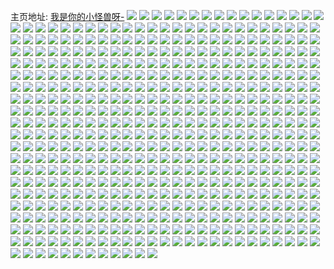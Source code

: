 主页地址: [我是你的小怪兽呀-](https://weibo.com/u/6069135093) 
![](https://wx4.sinaimg.cn/mw2000/006CJthHly1h9qmtfg5l2j30fa0lsq4i.jpg) 
![](https://wx4.sinaimg.cn/mw2000/006CJthHly1h9qil6z32kj33402c0kjm.jpg) 
![](https://wx4.sinaimg.cn/mw2000/006CJthHly1h9q4kzi9d8j32c0340e83.jpg) 
![](https://wx4.sinaimg.cn/mw2000/006CJthHly1h9ppsfcq4gj31c82dsb29.jpg) 
![](https://wx4.sinaimg.cn/mw2000/006CJthHly1h9ppsgbyx8j31c82ds4qp.jpg) 
![](https://wx4.sinaimg.cn/mw2000/006CJthHly1h9ppsdygvmj31c82dsnpd.jpg) 
![](https://wx4.sinaimg.cn/mw2000/006CJthHly1h9pnmg69bsj33402c0npf.jpg) 
![](https://wx4.sinaimg.cn/mw2000/006CJthHly1h9nybpljndj32c0340npe.jpg) 
![](https://wx4.sinaimg.cn/mw2000/006CJthHgy1h9nkheui96j30jx0fjgrh.jpg) 
![](https://wx4.sinaimg.cn/mw2000/006CJthHly1h9mnvz9uirj31400u0tmh.jpg) 
![](https://wx4.sinaimg.cn/mw2000/006CJthHly1h9lk334zwpj32c03404qq.jpg) 
![](https://wx4.sinaimg.cn/mw2000/006CJthHly1h9kezd0i06j31c82dshdt.jpg) 
![](https://wx4.sinaimg.cn/mw2000/006CJthHly1h9bwr1skrrj32c0340hdt.jpg) 
![](https://wx4.sinaimg.cn/mw2000/006CJthHly1h9a19cym7yj31c82dsu0x.jpg) 
![](https://wx4.sinaimg.cn/mw2000/006CJthHly1h97ykrzxvrj32c03401ky.jpg) 
![](https://wx4.sinaimg.cn/mw2000/006CJthHly1h969farh45j32c0340u0y.jpg) 
![](https://wx4.sinaimg.cn/mw2000/006CJthHly1h93mpeibmaj30k00yr490.jpg) 
![](https://wx4.sinaimg.cn/mw2000/006CJthHly1h93mpev00uj30mw13qtkm.jpg) 
![](https://wx4.sinaimg.cn/mw2000/006CJthHly1h91u2r6a2xj33402c0hdu.jpg) 
![](https://wx4.sinaimg.cn/mw2000/006CJthHly1h902tzwusuj32c0340hdu.jpg) 
![](https://wx4.sinaimg.cn/mw2000/006CJthHly1h902u1ztgoj32c0340npe.jpg) 
![](https://wx4.sinaimg.cn/mw2000/006CJthHly1h8z2o0mrbvj322o340qv6.jpg) 
![](https://wx4.sinaimg.cn/mw2000/006CJthHly1h8xzub0sgjj31721kvh9w.jpg) 
![](https://wx4.sinaimg.cn/mw2000/006CJthHly1h8xp9dhpumj31o02yo1ky.jpg) 
![](https://wx4.sinaimg.cn/mw2000/006CJthHly1h8xkybd2hij31o02yonpe.jpg) 
![](https://wx4.sinaimg.cn/mw2000/006CJthHly1h8xkycmwrbj31o02yo4qq.jpg) 
![](https://wx4.sinaimg.cn/mw2000/006CJthHly1h8xky9rxh8j31o02yob2a.jpg) 
![](https://wx4.sinaimg.cn/mw2000/006CJthHly1h8v2c4rpxuj33402c0hdt.jpg) 
![](https://wx4.sinaimg.cn/mw2000/006CJthHly1h8v2ccpexgj333z2c0hdt.jpg) 
![](https://wx4.sinaimg.cn/mw2000/006CJthHly1h8ud6es26sj30n00se7i8.jpg) 
![](https://wx4.sinaimg.cn/mw2000/006CJthHly1h8tuayqm65j31kw16dkbj.jpg) 
![](https://wx4.sinaimg.cn/mw2000/006CJthHly1h8tuazo5y9j31fp19t1kx.jpg) 
![](https://wx4.sinaimg.cn/mw2000/006CJthHly1h8taz83dvgj31nz2i6u0x.jpg) 
![](https://wx4.sinaimg.cn/mw2000/006CJthHly1h8s4wejz4oj30u0140jy3.jpg) 
![](https://wx4.sinaimg.cn/mw2000/006CJthHly1h8s4weqwh7j30u0140tcu.jpg) 
![](https://wx4.sinaimg.cn/mw2000/006CJthHly1h8s4we9cz8j30u01407aj.jpg) 
![](https://wx4.sinaimg.cn/mw2000/006CJthHly1h8s512hzkxj30n01ds19e.jpg) 
![](https://wx4.sinaimg.cn/mw2000/006CJthHly1h8s5110lk3j30n01dsdum.jpg) 
![](https://wx4.sinaimg.cn/mw2000/006CJthHly1h8s5104qqxj30n01dsk71.jpg) 
![](https://wx4.sinaimg.cn/mw2000/006CJthHly1h8s4q0wl8hj32c03407wi.jpg) 
![](https://wx4.sinaimg.cn/mw2000/006CJthHly1h8rtjm2pdkj33402c0kjm.jpg) 
![](https://wx4.sinaimg.cn/mw2000/006CJthHly1h8rtjn32rkj33402c0qv6.jpg) 
![](https://wx4.sinaimg.cn/mw2000/006CJthHly1h8rmxt846kj31o02yokjm.jpg) 
![](https://wx4.sinaimg.cn/mw2000/006CJthHly1h8rmxrjjgej31o02yonpe.jpg) 
![](https://wx4.sinaimg.cn/mw2000/006CJthHly1h8qp1z0tlsj3340340qv6.jpg) 
![](https://wx4.sinaimg.cn/mw2000/006CJthHly1h8qp1y3iprj33403401kz.jpg) 
![](https://wx4.sinaimg.cn/mw2000/006CJthHly1h8qch5g3jvj32yo280b2b.jpg) 
![](https://wx4.sinaimg.cn/mw2000/006CJthHly1h8p72v0bbrj32c03407wi.jpg) 
![](https://wx4.sinaimg.cn/mw2000/006CJthHly1h8owa6j8jij33402c04o7.jpg) 
![](https://wx4.sinaimg.cn/mw2000/006CJthHly1h8n6cilflmj32c0340npe.jpg) 
![](https://wx4.sinaimg.cn/mw2000/006CJthHly1h8n6ck0v9fj32c0340e82.jpg) 
![](https://wx4.sinaimg.cn/mw2000/006CJthHly1h8n6cgm2dfj32c03401kz.jpg) 
![](https://wx4.sinaimg.cn/mw2000/006CJthHly1h8maot2p7xj32yo280npe.jpg) 
![](https://wx4.sinaimg.cn/mw2000/006CJthHly1h8maorx1i7j33402c0b2c.jpg) 
![](https://wx4.sinaimg.cn/mw2000/006CJthHly1h8maotefxcj31d60ro4c6.jpg) 
![](https://wx4.sinaimg.cn/mw2000/006CJthHly1h8l8nnhvocj31dn28ve81.jpg) 
![](https://wx4.sinaimg.cn/mw2000/006CJthHly1h8k8oenzioj33402c0e81.jpg) 
![](https://wx4.sinaimg.cn/mw2000/006CJthHly1h8jdp9ays8j33402c0x6q.jpg) 
![](https://wx4.sinaimg.cn/mw2000/006CJthHly1h8gz4lpoxdj30n01dsgsv.jpg) 
![](https://wx4.sinaimg.cn/mw2000/006CJthHly1h8g96nmx6mj32c03407wj.jpg) 
![](https://wx4.sinaimg.cn/mw2000/006CJthHly1h8fuj9iwzrj33402c0kjm.jpg) 
![](https://wx4.sinaimg.cn/mw2000/006CJthHly1h8f7d993kfj32c0340qv7.jpg) 
![](https://wx4.sinaimg.cn/mw2000/006CJthHly1h8d4jrg579j30w00motf7.jpg) 
![](https://wx4.sinaimg.cn/mw2000/006CJthHly1h8bsbj61v8j30yi0nqq80.jpg) 
![](https://wx4.sinaimg.cn/mw2000/006CJthHly1h8bqgal9coj31qk2be1ky.jpg) 
![](https://wx4.sinaimg.cn/mw2000/006CJthHly1h8bqg9r3iyj31qk2be4qq.jpg) 
![](https://wx4.sinaimg.cn/mw2000/006CJthHly1h8bqgb76s4j31qk2benpd.jpg) 
![](https://wx4.sinaimg.cn/mw2000/006CJthHly1h8bqgc3bg1j31qk2bekjl.jpg) 
![](https://wx4.sinaimg.cn/mw2000/006CJthHly1h8bh29tlcsj31ie1kbgzw.jpg) 
![](https://wx4.sinaimg.cn/mw2000/006CJthHly1h8ayoiqkxyj32c0340npe.jpg) 
![](https://wx4.sinaimg.cn/mw2000/006CJthHly1h8avz7ad2sj30v91vo1kx.jpg) 
![](https://wx4.sinaimg.cn/mw2000/006CJthHly1h8arp4b4jdj33402c0e82.jpg) 
![](https://wx4.sinaimg.cn/mw2000/006CJthHly1h8ao262k3vj32yo280e83.jpg) 
![](https://wx4.sinaimg.cn/mw2000/006CJthHly1h8ao28r9aej32yo280kjn.jpg) 
![](https://wx4.sinaimg.cn/mw2000/006CJthHly1h8ao2ddqoaj32yo2804qr.jpg) 
![](https://wx4.sinaimg.cn/mw2000/006CJthHly1h8ao230gisj32yo280kjn.jpg) 
![](https://wx4.sinaimg.cn/mw2000/006CJthHly1h8ao20gbtmj32yo2801kz.jpg) 
![](https://wx4.sinaimg.cn/mw2000/006CJthHly1h8ao2b6pxbj32yo280x6q.jpg) 
![](https://wx4.sinaimg.cn/mw2000/006CJthHly1h89ns27o39j32402tc4qp.jpg) 
![](https://wx4.sinaimg.cn/mw2000/006CJthHly1h89ns1k9wxj32402tc4qq.jpg) 
![](https://wx4.sinaimg.cn/mw2000/006CJthHly1h883szbbauj33402c0qv6.jpg) 
![](https://wx4.sinaimg.cn/mw2000/006CJthHly1h883swxllfj32c0340b2c.jpg) 
![](https://wx4.sinaimg.cn/mw2000/006CJthHly1h86xqrvomtj32c03401ky.jpg) 
![](https://wx4.sinaimg.cn/mw2000/006CJthHly1h86p7e2pgcj32yo4g0x6t.jpg) 
![](https://wx4.sinaimg.cn/mw2000/006CJthHly1h862920n8uj32yo4g0hdy.jpg) 
![](https://wx4.sinaimg.cn/mw2000/006CJthHly1h84x1epm9zj31o02yokjm.jpg) 
![](https://wx4.sinaimg.cn/mw2000/006CJthHly1h84qhucqtbj33402c04qq.jpg) 
![](https://wx4.sinaimg.cn/mw2000/006CJthHly1h83hrio4gxj32802yoe82.jpg) 
![](https://wx4.sinaimg.cn/mw2000/006CJthHly1h83hrhcjosj32802yonpe.jpg) 
![](https://wx4.sinaimg.cn/mw2000/006CJthHly1h83hrou4htj32802yohdu.jpg) 
![](https://wx4.sinaimg.cn/mw2000/006CJthHly1h83hrycogxj32802yob2a.jpg) 
![](https://wx4.sinaimg.cn/mw2000/006CJthHly1h83hrwylb3j32802yokjl.jpg) 
![](https://wx4.sinaimg.cn/mw2000/006CJthHly1h83hs2m39cj32802yohdu.jpg) 
![](https://wx4.sinaimg.cn/mw2000/006CJthHly1h82jz9lqdgj32c0340kjm.jpg) 
![](https://wx4.sinaimg.cn/mw2000/006CJthHly1h82jze9k80j32c03404qr.jpg) 
![](https://wx4.sinaimg.cn/mw2000/006CJthHly1h82jzbkcuej31o02opnpd.jpg) 
![](https://wx4.sinaimg.cn/mw2000/006CJthHly1h82jzckpl6j30w018ttqj.jpg) 
![](https://wx4.sinaimg.cn/mw2000/006CJthHly1h82cswnotuj32c0340npe.jpg) 
![](https://wx4.sinaimg.cn/mw2000/006CJthHly1h82cstb3xdj32c0340qv7.jpg) 
![](https://wx4.sinaimg.cn/mw2000/006CJthHly1h82d7ckkltj32c0340u0y.jpg) 
![](https://wx4.sinaimg.cn/mw2000/006CJthHly1h8252vr12kj32c0340npf.jpg) 
![](https://wx4.sinaimg.cn/mw2000/006CJthHly1h8252za281j32c0340u0z.jpg) 
![](https://wx4.sinaimg.cn/mw2000/006CJthHly1h81oxzlmwej32c03407wj.jpg) 
![](https://wx4.sinaimg.cn/mw2000/006CJthHly1h81oy15pntj31o02yohdu.jpg) 
![](https://wx4.sinaimg.cn/mw2000/006CJthHly1h81oy2pr1aj31o02yokjm.jpg) 
![](https://wx4.sinaimg.cn/mw2000/006CJthHly1h81oy4ed75j31o02you0y.jpg) 
![](https://wx4.sinaimg.cn/mw2000/006CJthHly1h7z8yawg58j30n00bpt9z.jpg) 
![](https://wx4.sinaimg.cn/mw2000/006CJthHly1h7y2z78l1lj30k00zk77s.jpg) 
![](https://wx4.sinaimg.cn/mw2000/006CJthHly1h7y0ddntvpj30op0o27ao.jpg) 
![](https://wx4.sinaimg.cn/mw2000/006CJthHly1h7xvaruz5qj32c03401kz.jpg) 
![](https://wx4.sinaimg.cn/mw2000/006CJthHly1h7xvatrwi0j32c03404qr.jpg) 
![](https://wx4.sinaimg.cn/mw2000/006CJthHly1h7xvapp6rxj32c03404qr.jpg) 
![](https://wx4.sinaimg.cn/mw2000/006CJthHly1h7xu79ockvj323u35s4qq.jpg) 
![](https://wx4.sinaimg.cn/mw2000/006CJthHly1h7xacrkg4hj33402c0u0x.jpg) 
![](https://wx4.sinaimg.cn/mw2000/006CJthHly1h7wsjiz5b7j30n01ds44m.jpg) 
![](https://wx4.sinaimg.cn/mw2000/006CJthHly1h7wjmtogquj30ty0u0gql.jpg) 
![](https://wx4.sinaimg.cn/mw2000/006CJthHly1h7w0f4s2vtj33402c0b2a.jpg) 
![](https://wx4.sinaimg.cn/mw2000/006CJthHly1h7viqaekp1j32802yo7wi.jpg) 
![](https://wx4.sinaimg.cn/mw2000/006CJthHly1h7v0pbthnzj32ds1scb29.jpg) 
![](https://wx4.sinaimg.cn/mw2000/006CJthHly1h7um5kmrgtj31o02yob2b.jpg) 
![](https://wx4.sinaimg.cn/mw2000/006CJthHly1h7tzeugi59j33402c0b2a.jpg) 
![](https://wx4.sinaimg.cn/mw2000/006CJthHly1h7tzet77oij33402c0qv6.jpg) 
![](https://wx4.sinaimg.cn/mw2000/006CJthHly1h7stj8oetxj31o02yoqv6.jpg) 
![](https://wx4.sinaimg.cn/mw2000/006CJthHly1h7stjsa69fj32bz3407wi.jpg) 
![](https://wx4.sinaimg.cn/mw2000/006CJthHly1h7rnj4pwumj31np27m7wi.jpg) 
![](https://wx4.sinaimg.cn/mw2000/006CJthHly1h7rnj7ko4rj31np27m7wi.jpg) 
![](https://wx4.sinaimg.cn/mw2000/006CJthHly1h7rnja45bdj31np27m4qq.jpg) 
![](https://wx4.sinaimg.cn/mw2000/006CJthHly1h7rnjct6i3j31np27m7wi.jpg) 
![](https://wx4.sinaimg.cn/mw2000/006CJthHly1h7rnjh832xj31721lf7wh.jpg) 
![](https://wx4.sinaimg.cn/mw2000/006CJthHly1h7rnjfqdshj31np27m7wi.jpg) 
![](https://wx4.sinaimg.cn/mw2000/006CJthHly1h7pza1poycj31o02yo7wi.jpg) 
![](https://wx4.sinaimg.cn/mw2000/006CJthHly1h7pza0aganj31o02yoe82.jpg) 
![](https://wx4.sinaimg.cn/mw2000/006CJthHly1h7paut2lwsj30n01dsn45.jpg) 
![](https://wx4.sinaimg.cn/mw2000/006CJthHly1h7mev978plj31sc2dse81.jpg) 
![](https://wx4.sinaimg.cn/mw2000/006CJthHly1h7mev70k7mj33402c0e82.jpg) 
![](https://wx4.sinaimg.cn/mw2000/006CJthHly1h7mevcab0gj33402c0e82.jpg) 
![](https://wx4.sinaimg.cn/mw2000/006CJthHly1h7mevdouvcj33402c0kjm.jpg) 
![](https://wx4.sinaimg.cn/mw2000/006CJthHly1h7kq9m91hsj33402c0hdu.jpg) 
![](https://wx4.sinaimg.cn/mw2000/006CJthHly1h7kq9skqe5j33402c0hdv.jpg) 
![](https://wx4.sinaimg.cn/mw2000/006CJthHly1h7kqa1jdx3j33402c04qr.jpg) 
![](https://wx4.sinaimg.cn/mw2000/006CJthHly1h7km3epxpvj33402c0e82.jpg) 
![](https://wx4.sinaimg.cn/mw2000/006CJthHly1h7jkpzt3u5j32c0340hdv.jpg) 
![](https://wx4.sinaimg.cn/mw2000/006CJthHly1h7jkq2erw5j32c03401ky.jpg) 
![](https://wx4.sinaimg.cn/mw2000/006CJthHly1h7jkq5zybzj32c0340x6q.jpg) 
![](https://wx4.sinaimg.cn/mw2000/006CJthHly1h7jkqdmtquj32c03401kz.jpg) 
![](https://wx4.sinaimg.cn/mw2000/006CJthHly1h7hbeuqql0j32c03407o6.jpg) 
![](https://wx4.sinaimg.cn/mw2000/006CJthHly1h7hbeyyi9wj31o02yo4qq.jpg) 
![](https://wx4.sinaimg.cn/mw2000/006CJthHly1h7hbf3hnbrj31o02yoe84.jpg) 
![](https://wx4.sinaimg.cn/mw2000/006CJthHly1h7fhjwuqtbj32c0340hdv.jpg) 
![](https://wx4.sinaimg.cn/mw2000/006CJthHly1h7ag1wgqyuj30u014049a.jpg) 
![](https://wx4.sinaimg.cn/mw2000/006CJthHly1h79r0ts6ogj32yo4g0x6t.jpg) 
![](https://wx4.sinaimg.cn/mw2000/006CJthHly1h79r0rlwfjj32yo4g0npg.jpg) 
![](https://wx4.sinaimg.cn/mw2000/006CJthHly1h76sgvzbf4j32yo4g0kjq.jpg) 
![](https://wx4.sinaimg.cn/mw2000/006CJthHly1h76adck02zj32yo280apy.jpg) 
![](https://wx4.sinaimg.cn/mw2000/006CJthHly1h76addcylkj32yo280k7d.jpg) 
![](https://wx4.sinaimg.cn/mw2000/006CJthHly1h76ade7sz8j33402c0hdu.jpg) 
![](https://wx4.sinaimg.cn/mw2000/006CJthHly1h76adb6wxaj33402c0x6q.jpg) 
![](https://wx4.sinaimg.cn/mw2000/006CJthHly1h745l3jpdjj30k00k0wgy.jpg) 
![](https://wx4.sinaimg.cn/mw2000/006CJthHly1h73bf7ti1sj30uc0pl41u.jpg) 
![](https://wx4.sinaimg.cn/mw2000/006CJthHly1h73bf86t06j30u40hywgt.jpg) 
![](https://wx4.sinaimg.cn/mw2000/006CJthHly1h73bf7dn5tj30uc0nvact.jpg) 
![](https://wx4.sinaimg.cn/mw2000/006CJthHly1h73bf8kabmj30uc0nk0uw.jpg) 
![](https://wx4.sinaimg.cn/mw2000/006CJthHly1h73bf8v2h0j30uc0p9go4.jpg) 
![](https://wx4.sinaimg.cn/mw2000/006CJthHly1h72xl2l5myj33402c0npe.jpg) 
![](https://wx4.sinaimg.cn/mw2000/006CJthHly1h72u5rwgtmj32202qo1kz.jpg) 
![](https://wx4.sinaimg.cn/mw2000/006CJthHly1h7189so3krj33402c0qv6.jpg) 
![](https://wx4.sinaimg.cn/mw2000/006CJthHly1h706x5hnatj32402tcdzh.jpg) 
![](https://wx4.sinaimg.cn/mw2000/006CJthHly1h6z8d8ig92j32802yoqkz.jpg) 
![](https://wx4.sinaimg.cn/mw2000/006CJthHly1h6yx9m2dmoj32yo2804iv.jpg) 
![](https://wx4.sinaimg.cn/mw2000/006CJthHly1h6yx9q70smj32yo280auc.jpg) 
![](https://wx4.sinaimg.cn/mw2000/006CJthHly1h6ywypw7l1j32yo2807wj.jpg) 
![](https://wx4.sinaimg.cn/mw2000/006CJthHly1h6ywzbovzvj32yo280b2b.jpg) 
![](https://wx4.sinaimg.cn/mw2000/006CJthHly1h6ywz4qwfdj32yo280b2b.jpg) 
![](https://wx4.sinaimg.cn/mw2000/006CJthHly1h6ywz1mr36j32yo2801gx.jpg) 
![](https://wx4.sinaimg.cn/mw2000/006CJthHly1h6ywyx8i4mj32yo280b2b.jpg) 
![](https://wx4.sinaimg.cn/mw2000/006CJthHly1h6ywz84t7uj32yo280b2b.jpg) 
![](https://wx4.sinaimg.cn/mw2000/006CJthHly1h6ywlgirt4j30u01hc45t.jpg) 
![](https://wx4.sinaimg.cn/mw2000/006CJthHly1h6ywh8dwokj32yo280e3i.jpg) 
![](https://wx4.sinaimg.cn/mw2000/006CJthHly1h6ywih4yrtj32yo280qmn.jpg) 
![](https://wx4.sinaimg.cn/mw2000/006CJthHly1h6ywjdkagwj32yo280qv6.jpg) 
![](https://wx4.sinaimg.cn/mw2000/006CJthHly1h6ywkyg77qj32yo2801ky.jpg) 
![](https://wx4.sinaimg.cn/mw2000/006CJthHly1h6ywm45ujnj32yo280au6.jpg) 
![](https://wx4.sinaimg.cn/mw2000/006CJthHly1h6y7uv9lutj31o02yo4qq.jpg) 
![](https://wx4.sinaimg.cn/mw2000/006CJthHly1h6y7uwky1kj31o02yoe82.jpg) 
![](https://wx4.sinaimg.cn/mw2000/006CJthHly1h6y7uy7oy4j31o02yohdu.jpg) 
![](https://wx4.sinaimg.cn/mw2000/006CJthHly1h6y7uttl6zj31o02yob2a.jpg) 
![](https://wx4.sinaimg.cn/mw2000/006CJthHly1h6x3vjumjnj31o02807wh.jpg) 
![](https://wx4.sinaimg.cn/mw2000/006CJthHly1h6x3vip7haj31o02i044k.jpg) 
![](https://wx4.sinaimg.cn/mw2000/006CJthHly1h6x3vkq6twj32802yo4ao.jpg) 
![](https://wx4.sinaimg.cn/mw2000/006CJthHly1h6x3vnxoylj32802yonpe.jpg) 
![](https://wx4.sinaimg.cn/mw2000/006CJthHly1h6wzj4p0u6j31o02yo443.jpg) 
![](https://wx4.sinaimg.cn/mw2000/006CJthHly1h6wzj39oeoj32yo1o0wu4.jpg) 
![](https://wx4.sinaimg.cn/mw2000/006CJthHly1h6w06uiywtj313u0tuq4z.jpg) 
![](https://wx4.sinaimg.cn/mw2000/006CJthHly1h6vz2ygri1j32c03407wi.jpg) 
![](https://wx4.sinaimg.cn/mw2000/006CJthHly1h6vz2zoi57j32c03404qq.jpg) 
![](https://wx4.sinaimg.cn/mw2000/006CJthHly1h6vifood5ij32701za0y6.jpg) 
![](https://wx4.sinaimg.cn/mw2000/006CJthHly1h6uqty7hl3j32yo280hdw.jpg) 
![](https://wx4.sinaimg.cn/mw2000/006CJthHly1h6uqu2fnuzj32yo280b2d.jpg) 
![](https://wx4.sinaimg.cn/mw2000/006CJthHly1h6uqu6ckjfj32yo280u0x.jpg) 
![](https://wx4.sinaimg.cn/mw2000/006CJthHly1h6uqu82lkgj32yo280kjm.jpg) 
![](https://wx4.sinaimg.cn/mw2000/006CJthHly1h6uqu954rzj33402c07wi.jpg) 
![](https://wx4.sinaimg.cn/mw2000/006CJthHly1h6uqub4ylbj32yo280b1b.jpg) 
![](https://wx4.sinaimg.cn/mw2000/006CJthHly1h6r115vl0vj31o02yoawo.jpg) 
![](https://wx4.sinaimg.cn/mw2000/006CJthHly1h6r11b2qx1j31o02yoamq.jpg) 
![](https://wx4.sinaimg.cn/mw2000/006CJthHly1h6r11mye5pj31o02yo192.jpg) 
![](https://wx4.sinaimg.cn/mw2000/006CJthHly1h6r11da4jij32c0340x6q.jpg) 
![](https://wx4.sinaimg.cn/mw2000/006CJthHly1h6r11fxs0ej32802you0y.jpg) 
![](https://wx4.sinaimg.cn/mw2000/006CJthHly1h6r11i3droj33402c0u0y.jpg) 
![](https://wx4.sinaimg.cn/mw2000/006CJthHly1h6qxmi6lx0j33402c0u0y.jpg) 
![](https://wx4.sinaimg.cn/mw2000/006CJthHly1h6qxmgcwt5j32c0340hdu.jpg) 
![](https://wx4.sinaimg.cn/mw2000/006CJthHly1h6qxmk6dqjj33402c0qv6.jpg) 
![](https://wx4.sinaimg.cn/mw2000/006CJthHly1h6qxmkt65ej30tu13u46g.jpg) 
![](https://wx4.sinaimg.cn/mw2000/006CJthHly1h6n5omrv7sj32402tc4qq.jpg) 
![](https://wx4.sinaimg.cn/mw2000/006CJthHly1h6lkomn6iuj33402c0hdu.jpg) 
![](https://wx4.sinaimg.cn/mw2000/006CJthHly1h6lkonivc4j32qc17a4qp.jpg) 
![](https://wx4.sinaimg.cn/mw2000/006CJthHly1h6lkooj8afj33402c07wj.jpg) 
![](https://wx4.sinaimg.cn/mw2000/006CJthHly1h6lkop50nij33401pae81.jpg) 
![](https://wx4.sinaimg.cn/mw2000/006CJthHly1h6lkoq21xkj33402c0u0x.jpg) 
![](https://wx4.sinaimg.cn/mw2000/006CJthHly1h6lkorrrowj33402c04qr.jpg) 
![](https://wx4.sinaimg.cn/mw2000/006CJthHly1h6iui4m34pj31o02yo1ky.jpg) 
![](https://wx4.sinaimg.cn/mw2000/006CJthHly1h6hikc8wtfj3340340b2b.jpg) 
![](https://wx4.sinaimg.cn/mw2000/006CJthHly1h6bu5lrplxj33402c04ju.jpg) 
![](https://wx4.sinaimg.cn/mw2000/006CJthHly1h6bu52spzrj33402c0npg.jpg) 
![](https://wx4.sinaimg.cn/mw2000/006CJthHly1h6bu5s0j6xj32c0340b2a.jpg) 
![](https://wx4.sinaimg.cn/mw2000/006CJthHly1h6bu62gupjj32c03404qq.jpg) 
![](https://wx4.sinaimg.cn/mw2000/006CJthHly1h6akhpercbj30b40k1783.jpg) 
![](https://wx4.sinaimg.cn/mw2000/006CJthHly1h69nuvh29ij32c0340qv6.jpg) 
![](https://wx4.sinaimg.cn/mw2000/006CJthHly1h69nuujq4sj31r02c0npd.jpg) 
![](https://wx4.sinaimg.cn/mw2000/006CJthHly1h69nuwnpwej32c0340b2b.jpg) 
![](https://wx4.sinaimg.cn/mw2000/006CJthHly1h69nuxkim9j32c0340u0y.jpg) 
![](https://wx4.sinaimg.cn/mw2000/006CJthHly1h68styixt0j32c03407wi.jpg) 
![](https://wx4.sinaimg.cn/mw2000/006CJthHly1h68stzq6mbj32c03407wi.jpg) 
![](https://wx4.sinaimg.cn/mw2000/006CJthHly1h67n0cj80nj31o01yv4qp.jpg) 
![](https://wx4.sinaimg.cn/mw2000/006CJthHly1h67n0k1i4nj31o022b4qp.jpg) 
![](https://wx4.sinaimg.cn/mw2000/006CJthHly1h67n0ajqvmj32c0340u0x.jpg) 
![](https://wx4.sinaimg.cn/mw2000/006CJthHly1h67k0aavi9j33402c0u0y.jpg) 
![](https://wx4.sinaimg.cn/mw2000/006CJthHly1h65taqmvawj31o02yo7wj.jpg) 
![](https://wx4.sinaimg.cn/mw2000/006CJthHly1h65tak6f66j32yo1o0dl9.jpg) 
![](https://wx4.sinaimg.cn/mw2000/006CJthHly1h65tawpee6j31o02yox6q.jpg) 
![](https://wx4.sinaimg.cn/mw2000/006CJthHly1h641lkgjfkj33k02o0e82.jpg) 
![](https://wx4.sinaimg.cn/mw2000/006CJthHly1h61gzwl3qfj32c03404qs.jpg) 
![](https://wx4.sinaimg.cn/mw2000/006CJthHly1h61gzyboryj33402c0qv7.jpg) 
![](https://wx4.sinaimg.cn/mw2000/006CJthHly1h61gzzv0w2j32yo2804no.jpg) 
![](https://wx4.sinaimg.cn/mw2000/006CJthHly1h61gzv8whlj31o02yox2r.jpg) 
![](https://wx4.sinaimg.cn/mw2000/006CJthHly1h61h00q5mdj31o02yohdt.jpg) 
![](https://wx4.sinaimg.cn/mw2000/006CJthHly1h61h01m9hbj32c0340npd.jpg) 
![](https://wx4.sinaimg.cn/mw2000/006CJthHly1h603r00hfjj31o02yo46w.jpg) 
![](https://wx4.sinaimg.cn/mw2000/006CJthHly1h5urdxne25j32c0340x6q.jpg) 
![](https://wx4.sinaimg.cn/mw2000/006CJthHly1h5ti9rbgwhj31o02yoqv6.jpg) 
![](https://wx4.sinaimg.cn/mw2000/006CJthHly1h5ti8g211cj31o02yo7wj.jpg) 
![](https://wx4.sinaimg.cn/mw2000/006CJthHly1h5tiawif6lj31o02yo1kz.jpg) 
![](https://wx4.sinaimg.cn/mw2000/006CJthHly1h5tibxg6clj31o02yonpe.jpg) 
![](https://wx4.sinaimg.cn/mw2000/006CJthHly1h5t3i2nusrj30n01dsgs2.jpg) 
![](https://wx4.sinaimg.cn/mw2000/006CJthHly1h5rvkmlt75j30tu13u46z.jpg) 
![](https://wx4.sinaimg.cn/mw2000/006CJthHly1h5plboimgsj31dk0z6twh.jpg) 
![](https://wx4.sinaimg.cn/mw2000/006CJthHly1h5ng0oe9ivj31o02yob2a.jpg) 
![](https://wx4.sinaimg.cn/mw2000/006CJthHly1h5nfw5w0g8j32yo280u0y.jpg) 
![](https://wx4.sinaimg.cn/mw2000/006CJthHly1h5nfyayxm1j32yo280kjn.jpg) 
![](https://wx4.sinaimg.cn/mw2000/006CJthHly1h5m8y2y13dj32802yoe83.jpg) 
![](https://wx4.sinaimg.cn/mw2000/006CJthHly1h5k2g4y7dnj31o02yokjl.jpg) 
![](https://wx4.sinaimg.cn/mw2000/006CJthHly1h5i01tcz5wj30n01ds7pm.jpg) 
![](https://wx4.sinaimg.cn/mw2000/006CJthHly1h5hj9y0k62j30nk15v0z9.jpg) 
![](https://wx4.sinaimg.cn/mw2000/006CJthHly1h5efpueqztj30n01dsmyw.jpg) 
![](https://wx4.sinaimg.cn/mw2000/006CJthHly1h59shmc83gj30n01ds79b.jpg) 
![](https://wx4.sinaimg.cn/mw2000/006CJthHly1h57y0wlqwxj32802yob2c.jpg) 
![](https://wx4.sinaimg.cn/mw2000/006CJthHly1h57y13n2ycj32802yo7wk.jpg) 
![](https://wx4.sinaimg.cn/mw2000/006CJthHly1h57ucwxnacj30n01dstrt.jpg) 
![](https://wx4.sinaimg.cn/mw2000/006CJthHly1h57ucnmor7j30n01ds7nr.jpg) 
![](https://wx4.sinaimg.cn/mw2000/006CJthHly1h57uk7uetwj30n01dsatq.jpg) 
![](https://wx4.sinaimg.cn/mw2000/006CJthHly1h54ukqmd4vj31o02yo1ky.jpg) 
![](https://wx4.sinaimg.cn/mw2000/006CJthHly1h543g2sx7zj31o02yokjm.jpg) 
![](https://wx4.sinaimg.cn/mw2000/006CJthHly1h543gb6m4nj31o02yo7wj.jpg) 
![](https://wx4.sinaimg.cn/mw2000/006CJthHly1h543ghmxkxj31o02you0y.jpg) 
![](https://wx4.sinaimg.cn/mw2000/006CJthHly1h543fwy5igj31o02yox6q.jpg) 
![](https://wx4.sinaimg.cn/mw2000/006CJthHly1h4y2v9amu0j32c0340hdu.jpg) 
![](https://wx4.sinaimg.cn/mw2000/006CJthHly1h4y2vbb5r5j32c0340kjm.jpg) 
![](https://wx4.sinaimg.cn/mw2000/006CJthHly1h4y2v81ho4j32c0340kjm.jpg) 
![](https://wx4.sinaimg.cn/mw2000/006CJthHly1h4wuky0u7uj31o02yox6q.jpg) 
![](https://wx4.sinaimg.cn/mw2000/006CJthHly1h4wul25z75j31o02yoqv6.jpg) 
![](https://wx4.sinaimg.cn/mw2000/006CJthHly1h4w28cb5zpj30n01bmdja.jpg) 
![](https://wx4.sinaimg.cn/mw2000/006CJthHly1h4ugs0nfsnj31o02yo1ky.jpg) 
![](https://wx4.sinaimg.cn/mw2000/006CJthHly1h4dpckb5gjj31o02yonpd.jpg) 
![](https://wx4.sinaimg.cn/mw2000/006CJthHly1h41qtcuwjbj33402c01l1.jpg) 
![](https://wx4.sinaimg.cn/mw2000/006CJthHly1h41qtf25n1j33402c0npf.jpg) 
![](https://wx4.sinaimg.cn/mw2000/006CJthHly1h41qthxf13j33402c0kjq.jpg) 
![](https://wx4.sinaimg.cn/mw2000/006CJthHly1h41qtjujg4j33402c0npf.jpg) 
![](https://wx4.sinaimg.cn/mw2000/006CJthHly1h41qtm23osj33402c01kz.jpg) 
![](https://wx4.sinaimg.cn/mw2000/006CJthHly1h41qtnrrdrj33402c0b2b.jpg) 
![](https://wx4.sinaimg.cn/mw2000/006CJthHly1h41qtqsy6qj33402c0npf.jpg) 
![](https://wx4.sinaimg.cn/mw2000/006CJthHly1h41qtxark8j33402c0u0z.jpg) 
![](https://wx4.sinaimg.cn/mw2000/006CJthHly1h41qtv5s8yj33402c0u12.jpg) 
![](https://wx4.sinaimg.cn/mw2000/006CJthHly1h41qtznqbfj33402c01l1.jpg) 
![](https://wx4.sinaimg.cn/mw2000/006CJthHly1h40cv18979j33402c0hdv.jpg) 
![](https://wx4.sinaimg.cn/mw2000/006CJthHly1h40cv2te3wj32c0340qv6.jpg) 
![](https://wx4.sinaimg.cn/mw2000/006CJthHly1h3wuscrhksj315u1o0apu.jpg) 
![](https://wx4.sinaimg.cn/mw2000/006CJthHly1h3vxgfg1lnj32c0340hdu.jpg) 
![](https://wx4.sinaimg.cn/mw2000/006CJthHly1h3hzrgy3daj31o02yo7wi.jpg) 
![](https://wx4.sinaimg.cn/mw2000/006CJthHly1h3hzsg8y6rj31o02yob2a.jpg) 
![](https://wx4.sinaimg.cn/mw2000/006CJthHly1h2utfovv6gj30u01hcaxq.jpg) 
![](https://wx4.sinaimg.cn/mw2000/006CJthHly1h2n3x1z8prj31o02yo1kz.jpg) 
![](https://wx4.sinaimg.cn/mw2000/006CJthHly1h2n3x5pd3uj31o02you0y.jpg) 
![](https://wx4.sinaimg.cn/mw2000/006CJthHly1h2i0w9176lj31o02yoqv6.jpg) 
![](https://wx4.sinaimg.cn/mw2000/006CJthHly1h2i0w6azgdj31o02yokjm.jpg) 
![](https://wx4.sinaimg.cn/mw2000/006CJthHly1h2gxgdr7gzj30w01kwtxh.jpg) 
![](https://wx4.sinaimg.cn/mw2000/006CJthHly1h2gxgg0wb2j30w01kwqtc.jpg) 
![](https://wx4.sinaimg.cn/mw2000/006CJthHly1h2g85jwlj5j31o02yo4qq.jpg) 
![](https://wx4.sinaimg.cn/mw2000/006CJthHly1h2g85laulvj31o02yo1ky.jpg) 
![](https://wx4.sinaimg.cn/mw2000/006CJthHly1h2g85inxo7j31o02yo7wi.jpg) 
![](https://wx4.sinaimg.cn/mw2000/006CJthHly1h2g85p37kvj31o02yo7wi.jpg) 
![](https://wx4.sinaimg.cn/mw2000/006CJthHly1h1v7n3u0xhj31o02you0x.jpg) 
![](https://wx4.sinaimg.cn/mw2000/006CJthHly1h1v7n2zr13j31o02yoe82.jpg) 
![](https://wx4.sinaimg.cn/mw2000/006CJthHly1h1bt7r890rj32c0340x6p.jpg) 
![](https://wx4.sinaimg.cn/mw2000/006CJthHly1h0wqrd1f4tj32c03401ky.jpg) 
![](https://wx4.sinaimg.cn/mw2000/006CJthHly1gxgvefc9fdj31o02yo1ky.jpg) 
![](https://wx4.sinaimg.cn/mw2000/006CJthHly1gxgveejwgqj31o02yokjl.jpg) 
![](https://wx4.sinaimg.cn/mw2000/006CJthHly1gxgvefy5y8j31o02yohdt.jpg) 
![](https://wx4.sinaimg.cn/mw2000/006CJthHly1gxgvei69t8j31o02llnpd.jpg) 
![](https://wx4.sinaimg.cn/mw2000/006CJthHly1gwy06dmewij31o0280u0x.jpg) 
![](https://wx4.sinaimg.cn/mw2000/006CJthHly1gtmxapweuuj31o0280npd.jpg) 
![](https://wx4.sinaimg.cn/mw2000/006CJthHly1gqpw1j8au6j32c03407wk.jpg) 
![](https://wx4.sinaimg.cn/mw2000/006CJthHly1gq6niz7sfij33402c0kjn.jpg) 
![](https://wx4.sinaimg.cn/mw2000/006CJthHly1gq6nix2uc2j33402c0e84.jpg) 
![](https://wx4.sinaimg.cn/mw2000/006CJthHly1go5tapoj0jj31o02801kx.jpg) 
![](https://wx4.sinaimg.cn/mw2000/006CJthHly1go5taog852j31o0280kij.jpg) 
![](https://wx4.sinaimg.cn/mw2000/006CJthHly1go4obnj66tj33402c0qv6.jpg) 
![](https://wx4.sinaimg.cn/mw2000/006CJthHly1go1ylmvj4sj30v91vo4qp.jpg) 
![](https://wx4.sinaimg.cn/mw2000/006CJthHly1go0v5vwgtzj30v90y4ag0.jpg) 
![](https://wx4.sinaimg.cn/mw2000/006CJthHly1gnztgcustkj30ku0rsag1.jpg) 
![](https://wx4.sinaimg.cn/mw2000/006CJthHly1gn1gtwvzq0j31o0280kjl.jpg) 
![](https://wx4.sinaimg.cn/mw2000/006CJthHly1gn1gtvruwaj31o0280kjl.jpg) 
![](https://wx4.sinaimg.cn/mw2000/006CJthHly1gmt8p91ocsj31o02804qp.jpg) 
![](https://wx4.sinaimg.cn/mw2000/006CJthHly1gmt8p8fgl9j31nd27zhdt.jpg) 
![](https://wx4.sinaimg.cn/mw2000/006CJthHly1gmt8pacvrcj32c0340b2b.jpg) 
![](https://wx4.sinaimg.cn/mw2000/006CJthHly1gmqv3acml4j32801o0kjl.jpg) 
![](https://wx4.sinaimg.cn/mw2000/006CJthHly1gme08u9aazj33402c0b29.jpg) 
![](https://wx4.sinaimg.cn/mw2000/006CJthHly1gm9oh7ix01j31o0280u0x.jpg) 
![](https://wx4.sinaimg.cn/mw2000/006CJthHly1gm9oh8ag98j31lg27zkjl.jpg) 
![](https://wx4.sinaimg.cn/mw2000/006CJthHly1gm9oh6qj2zj31o0280u0x.jpg) 
![](https://wx4.sinaimg.cn/mw2000/006CJthHly1gm9oh9gjdbj31ml27zx6p.jpg) 
![](https://wx4.sinaimg.cn/mw2000/006CJthHly1gm9oha8gasj31o0280x6p.jpg) 
![](https://wx4.sinaimg.cn/mw2000/006CJthHly1gm9ohbm3l9j31o02801ky.jpg) 
![](https://wx4.sinaimg.cn/mw2000/006CJthHly1gm8j40xefbj32c0340b2d.jpg) 
![](https://wx4.sinaimg.cn/mw2000/006CJthHly1gm8j439evgj31o02801ky.jpg) 
![](https://wx4.sinaimg.cn/mw2000/006CJthHly1gm8j48qkjaj33402c0qv7.jpg) 
![](https://wx4.sinaimg.cn/mw2000/006CJthHly1gm8j474dsmj31o0280x6p.jpg) 
![](https://wx4.sinaimg.cn/mw2000/006CJthHly1gm8j465l5mj31o0280u0x.jpg) 
![](https://wx4.sinaimg.cn/mw2000/006CJthHly1gm8j452f3sj31o0280x6p.jpg) 
![](https://wx4.sinaimg.cn/mw2000/006CJthHly1gm8j4au1o5j33402c0kjn.jpg) 
![](https://wx4.sinaimg.cn/mw2000/006CJthHly1gm8j4dwjivj33402c0hdv.jpg) 
![](https://wx4.sinaimg.cn/mw2000/006CJthHly1gm8j4f6i7ej33402c0qv7.jpg) 
![](https://wx4.sinaimg.cn/mw2000/006CJthHly1gm4eih4rfbj33402c07wj.jpg) 
![](https://wx4.sinaimg.cn/mw2000/006CJthHly1gm4eij26qsj33402c0e84.jpg) 
![](https://wx4.sinaimg.cn/mw2000/006CJthHly1gm4eiev785j33402c0hdw.jpg) 
![](https://wx4.sinaimg.cn/mw2000/006CJthHly1gm4eiktk6xj32c03404qr.jpg) 
![](https://wx4.sinaimg.cn/mw2000/006CJthHly1gm4einckwsj32c0340kjp.jpg) 
![](https://wx4.sinaimg.cn/mw2000/006CJthHly1gm4eioxq9sj33402c0b2b.jpg) 
![](https://wx4.sinaimg.cn/mw2000/006CJthHly1glv4wd5iplj32c0340azw.jpg) 
![](https://wx4.sinaimg.cn/mw2000/006CJthHly1glv4weux1cj32c0340np8.jpg) 
![](https://wx4.sinaimg.cn/mw2000/006CJthHly1glv4wgl15jj32c0340x3p.jpg) 
![](https://wx4.sinaimg.cn/mw2000/006CJthHly1glqfozi5aaj31o02804qp.jpg) 
![](https://wx4.sinaimg.cn/mw2000/006CJthHly1glqfoyv4phj31o0280hdt.jpg) 
![](https://wx4.sinaimg.cn/mw2000/006CJthHly1glqfp03zdoj31o0280kjl.jpg) 
![](https://wx4.sinaimg.cn/mw2000/006CJthHly1glhkwae51ej32c03404qr.jpg) 
![](https://wx4.sinaimg.cn/mw2000/006CJthHly1glhkwdio35j32c03404qs.jpg) 
![](https://wx4.sinaimg.cn/mw2000/006CJthHly1glhkwg9wcfj32c03407wj.jpg) 
![](https://wx4.sinaimg.cn/mw2000/006CJthHly1glhkwkqcw8j32c03407wk.jpg) 
![](https://wx4.sinaimg.cn/mw2000/006CJthHly1glhkw86pfnj31o0280u0x.jpg) 
![](https://wx4.sinaimg.cn/mw2000/006CJthHly1glhkwnali6j32c0340u0z.jpg) 
![](https://wx4.sinaimg.cn/mw2000/006CJthHly1glhkwqosocj32c0340kjm.jpg) 
![](https://wx4.sinaimg.cn/mw2000/006CJthHly1glhkwuq13sj32c0340b2c.jpg) 
![](https://wx4.sinaimg.cn/mw2000/006CJthHly1glhkwx83q2j32c03407wj.jpg) 
![](https://wx4.sinaimg.cn/mw2000/006CJthHly1gkzxvrhxi7j31o0280u0x.jpg) 
![](https://wx4.sinaimg.cn/mw2000/006CJthHly1gkzxvq3vpmj31o02801ky.jpg) 
![](https://wx4.sinaimg.cn/mw2000/006CJthHly1gkhyxj5tlzj32801o0x6p.jpg) 
![](https://wx4.sinaimg.cn/mw2000/006CJthHly1gkhyxnooqyj31o02801ky.jpg) 
![](https://wx4.sinaimg.cn/mw2000/006CJthHly1gkhyxltc4lj31o0280x6p.jpg) 
![](https://wx4.sinaimg.cn/mw2000/006CJthHly1gkhyxg1ukoj31o0280u0x.jpg) 
![](https://wx4.sinaimg.cn/mw2000/006CJthHly1gjhlik9q1dj32c0340e83.jpg) 
![](https://wx4.sinaimg.cn/mw2000/006CJthHly1gjfbejvxiaj31o0280npe.jpg) 
![](https://wx4.sinaimg.cn/mw2000/006CJthHly1gjfbelcxo2j31o0280e82.jpg) 
![](https://wx4.sinaimg.cn/mw2000/006CJthHly1gjfben29a9j31o0280hdu.jpg) 
![](https://wx4.sinaimg.cn/mw2000/006CJthHly1gjfbep6juwj32o03k0b2b.jpg) 
![](https://wx4.sinaimg.cn/mw2000/006CJthHly1gjfbeis52hj32c0340kjm.jpg) 
![](https://wx4.sinaimg.cn/mw2000/006CJthHly1gjfbeqv8qjj33402c0qv6.jpg) 
![](https://wx4.sinaimg.cn/mw2000/006CJthHly1ghzy84ph4sj30k00zkjxw.jpg) 
![](https://wx4.sinaimg.cn/mw2000/006CJthHly1ggfb294cquj31o0280npd.jpg) 
![](https://wx4.sinaimg.cn/mw2000/006CJthHly1ge8qrc4id8j31o02you0x.jpg) 
![](https://wx4.sinaimg.cn/mw2000/006CJthHly1ge8qrcs6p3j31o02yonpd.jpg) 
![](https://wx4.sinaimg.cn/mw2000/006CJthHly1gdh1q31o9wj30u01hcgva.jpg) 
![](https://wx4.sinaimg.cn/mw2000/006CJthHly1gdggvkjo8xj31o0280hdt.jpg) 
![](https://wx4.sinaimg.cn/mw2000/006CJthHly1gdggvlq27yj31o0280x6p.jpg) 
![](https://wx4.sinaimg.cn/mw2000/006CJthHly1gd34g93ap9j31o02801ky.jpg) 
![](https://wx4.sinaimg.cn/mw2000/006CJthHly1gd34g9u5t6j31o02801ky.jpg) 
![](https://wx4.sinaimg.cn/mw2000/006CJthHly1gd1brmx30fj30v91vodzy.jpg) 
![](https://wx4.sinaimg.cn/mw2000/006CJthHly1gcx1ytuiflj33402c0b2c.jpg) 
![](https://wx4.sinaimg.cn/mw2000/006CJthHly1gcx1yvrdx2j33402c01l0.jpg) 
![](https://wx4.sinaimg.cn/mw2000/006CJthHly1gcx1yyro6fj33402c0b2c.jpg) 
![](https://wx4.sinaimg.cn/mw2000/006CJthHly1gcx1yqmvnpj33402c0kjo.jpg) 
![](https://wx4.sinaimg.cn/mw2000/006CJthHly1gcx1z1p1mpj33402c0hdv.jpg) 
![](https://wx4.sinaimg.cn/mw2000/006CJthHly1gcx1z38lryj32c0340x6q.jpg) 
![](https://wx4.sinaimg.cn/mw2000/006CJthHly1gcmhpzo0w6j31o0280b29.jpg) 
![](https://wx4.sinaimg.cn/mw2000/006CJthHly1gcfuiag90ej31o0280npd.jpg) 
![](https://wx4.sinaimg.cn/mw2000/006CJthHly1gcftwuijstj32801o0kjl.jpg) 
![](https://wx4.sinaimg.cn/mw2000/006CJthHly1gccfna6qs4j33402c0hdu.jpg) 
![](https://wx4.sinaimg.cn/mw2000/006CJthHly1gc03fnebctj31c02dce81.jpg) 
![](https://wx4.sinaimg.cn/mw2000/006CJthHly1gbuyclak6pj32c03404qr.jpg) 
![](https://wx4.sinaimg.cn/mw2000/006CJthHly1gbuycjz9npj33402c0e82.jpg) 
![](https://wx4.sinaimg.cn/mw2000/006CJthHly1gbu2baky83j31o0280qv5.jpg) 
![](https://wx4.sinaimg.cn/mw2000/006CJthHly1gbnsbk3i2qj30v91vonpg.jpg) 
![](https://wx4.sinaimg.cn/mw2000/006CJthHly1gblkbpua9qj30u01hcamh.jpg) 
![](https://wx4.sinaimg.cn/mw2000/006CJthHly1gbkbx33061j31o0280u0z.jpg) 
![](https://wx4.sinaimg.cn/mw2000/006CJthHly1gbhrghg1ckj31o0280u10.jpg) 
![](https://wx4.sinaimg.cn/mw2000/006CJthHly1gbetqtrm9gj33402c0npq.jpg) 
![](https://wx4.sinaimg.cn/mw2000/006CJthHly1gbdps16xxnj32c0340b29.jpg) 
![](https://wx4.sinaimg.cn/mw2000/006CJthHly1gbdowcravlj31o02801l0.jpg) 
![](https://wx4.sinaimg.cn/mw2000/006CJthHly1gbdowe6yqcj31o02804qs.jpg) 
![](https://wx4.sinaimg.cn/mw2000/006CJthHly1gbdowfrddyj31o0280u0z.jpg) 
![](https://wx4.sinaimg.cn/mw2000/006CJthHly1gbdowbexh9j31o0280hdw.jpg) 
![](https://wx4.sinaimg.cn/mw2000/006CJthHly1gbckjx6tbsj31o0280x6s.jpg) 
![](https://wx4.sinaimg.cn/mw2000/006CJthHly1gbckk1s930j32801o0e84.jpg) 
![](https://wx4.sinaimg.cn/mw2000/006CJthHly1gbckk6vk74j31o02807wk.jpg) 
![](https://wx4.sinaimg.cn/mw2000/006CJthHly1gbckkbf2ccj31o02807wk.jpg) 
![](https://wx4.sinaimg.cn/mw2000/006CJthHly1gb70kx263qj31o02807wk.jpg) 
![](https://wx4.sinaimg.cn/mw2000/006CJthHly1gb70kvtkajj31n62804qt.jpg) 
![](https://wx4.sinaimg.cn/mw2000/006CJthHly1gazwpbjslrj31o02801ky.jpg) 
![](https://wx4.sinaimg.cn/mw2000/006CJthHly1gazwpct9usj31o0280e84.jpg) 
![](https://wx4.sinaimg.cn/mw2000/006CJthHly1gacgkk99sfj31o0280kjq.jpg) 
![](https://wx4.sinaimg.cn/mw2000/006CJthHly1ga6infmrjdj31o02yonpe.jpg) 
![](https://wx4.sinaimg.cn/mw2000/006CJthHly1ga6ine5y6uj31o02you11.jpg) 
![](https://wx4.sinaimg.cn/mw2000/006CJthHly1g79n79839yj30rs15o4qp.jpg) 
![](https://wx4.sinaimg.cn/mw2000/006CJthHly1g4mpqizc94j30v91vo4qp.jpg) 
![](https://wx4.sinaimg.cn/mw2000/006CJthHly1g443srcs2lj33402c0he4.jpg) 
![](https://wx4.sinaimg.cn/mw2000/006CJthHly1g443sv99syj33402c0npp.jpg) 
![](https://wx4.sinaimg.cn/mw2000/006CJthHly1g443syr4cej33402c04qz.jpg) 
![](https://wx4.sinaimg.cn/mw2000/006CJthHly1g443sni87yj33402c07wn.jpg) 
![](https://wx4.sinaimg.cn/mw2000/006CJthHly1g443t2gdnhj33402c0u16.jpg) 
![](https://wx4.sinaimg.cn/mw2000/006CJthHly1g443t6zd6xj33402c0e8f.jpg) 
![](https://wx4.sinaimg.cn/mw2000/006CJthHly1g443tbwvyhj33402c0kju.jpg) 
![](https://wx4.sinaimg.cn/mw2000/006CJthHly1g434s20xw2j32c03404qq.jpg) 
![](https://wx4.sinaimg.cn/mw2000/006CJthHly1g434s4ly3wj32c0340u0x.jpg) 
![](https://wx4.sinaimg.cn/mw2000/006CJthHly1g428w026u7j32c0340b2k.jpg) 
![](https://wx4.sinaimg.cn/mw2000/006CJthHly1g428w4egdfj32c0340kjw.jpg) 
![](https://wx4.sinaimg.cn/mw2000/006CJthHly1g33pp3unkdj30u01hcaez.jpg) 
![](https://wx4.sinaimg.cn/mw2000/006CJthHly1g2vdgbozwnj30v80ng7wh.jpg) 
![](https://wx4.sinaimg.cn/mw2000/006CJthHly1g2vdgclxafj30v80ngb29.jpg) 
![](https://wx4.sinaimg.cn/mw2000/006CJthHly1g2vdge7wh0j30v80ng7wh.jpg) 
![](https://wx4.sinaimg.cn/mw2000/006CJthHly1g2vdg9oxp7j30v80ngb29.jpg) 
![](https://wx4.sinaimg.cn/mw2000/006CJthHly1g2e46rl0yaj33402c0qvb.jpg) 
![](https://wx4.sinaimg.cn/mw2000/006CJthHly1g2e46vjrvxj33402c0hdy.jpg) 
![](https://wx4.sinaimg.cn/mw2000/006CJthHly1g2e46ys1sfj32c03404qv.jpg) 
![](https://wx4.sinaimg.cn/mw2000/006CJthHly1g0hzdcls6dj30hs0gydi8.jpg) 
![](https://wx4.sinaimg.cn/mw2000/006CJthHly1fywj6pvd07j30zk0qon60.jpg) 
![](https://wx4.sinaimg.cn/mw2000/006CJthHly1fywj6qczgij30zk0qo447.jpg) 
![](https://wx4.sinaimg.cn/mw2000/006CJthHly1fywj6ozl8nj30qo0zk7d7.jpg) 
![](https://wx4.sinaimg.cn/mw2000/006CJthHly1fywj6r28f5j30qo0zk4ax.jpg) 
![](https://wx4.sinaimg.cn/mw2000/006CJthHly1fywj6rvm15j30qo0zk7d8.jpg) 
![](https://wx4.sinaimg.cn/mw2000/006CJthHly1fywj6ssobcj30zk0qojzz.jpg) 
![](https://wx4.sinaimg.cn/mw2000/006CJthHly1fywj6tpl7wj30zk0qotjs.jpg) 
![](https://wx4.sinaimg.cn/mw2000/006CJthHly1fywj6vbrzlj30zk0qon8j.jpg) 
![](https://wx4.sinaimg.cn/mw2000/006CJthHly1fywj6upiikj30zk0qotis.jpg) 
![](https://wx4.sinaimg.cn/mw2000/006CJthHly1fyeqhd1ib3j31hf1z41kx.jpg) 
![](https://wx4.sinaimg.cn/mw2000/006CJthHly1fyeqhhel85j308j08jgmd.jpg) 
![](https://wx4.sinaimg.cn/mw2000/006CJthHly1fyeqhe0nvrj31hf1z41kx.jpg) 
![](https://wx4.sinaimg.cn/mw2000/006CJthHly1fyeqhf2wiyj31hf1z4b29.jpg) 
![](https://wx4.sinaimg.cn/mw2000/006CJthHly1fyeqhg41gej31hf1z47wh.jpg) 
![](https://wx4.sinaimg.cn/mw2000/006CJthHly1fyeqhh0vn3j31hf1z47wh.jpg) 
![](https://wx4.sinaimg.cn/mw2000/006CJthHly1fxsl38cl0yj31hc1z4x6p.jpg) 
![](https://wx4.sinaimg.cn/mw2000/006CJthHly1fxoq5o8zlaj30u0140dnl.jpg) 
![](https://wx4.sinaimg.cn/mw2000/006CJthHly1fxn0c7o4kbj31o027vnpd.jpg) 
![](https://wx4.sinaimg.cn/mw2000/006CJthHly1fxn0c6frwxj31o027vu0x.jpg) 
![](https://wx4.sinaimg.cn/mw2000/006CJthHly1fxet9ka760j30rs15o7wh.jpg) 
![](https://wx4.sinaimg.cn/mw2000/006CJthHly1fx25zpb7orj30zk0k0jwp.jpg) 
![](https://wx4.sinaimg.cn/mw2000/006CJthHly1fx25zwf6pmj30zk0k0gqf.jpg) 
![](https://wx4.sinaimg.cn/mw2000/006CJthHly1fx25zs41qoj30zk0k0af9.jpg) 
![](https://wx4.sinaimg.cn/mw2000/006CJthHly1fx25zyweamj30zk0k0432.jpg) 
![](https://wx4.sinaimg.cn/mw2000/006CJthHly1fs0r2eiv4qj30hs0h20u4.jpg) 
![](https://wx4.sinaimg.cn/mw2000/006CJthHly1frtt4ummicj30k00zk0y8.jpg) 
![](https://wx4.sinaimg.cn/mw2000/006CJthHly1fqnq45uhz4j30zk0qo14h.jpg) 
![](https://wx4.sinaimg.cn/mw2000/006CJthHly1fqnq46jlxxj30qo0zkq9n.jpg) 
![](https://wx4.sinaimg.cn/mw2000/006CJthHly1fqnq47b4gsj30zk0qon9k.jpg) 
![](https://wx4.sinaimg.cn/mw2000/006CJthHly1fqnq44s7wzj30qo0zkdrx.jpg) 
![](https://wx4.sinaimg.cn/mw2000/006CJthHly1fqnq481tphj30zk0qo46t.jpg) 
![](https://wx4.sinaimg.cn/mw2000/006CJthHly1fqnq48vj5bj30zk0qoqbr.jpg) 
![](https://wx4.sinaimg.cn/mw2000/006CJthHly1fqnq49f2hzj30zk0qo7bv.jpg) 
![](https://wx4.sinaimg.cn/mw2000/006CJthHly1fqnq4a3573j30zk0qoagz.jpg) 
![](https://wx4.sinaimg.cn/mw2000/006CJthHly1fqnq4am9esj30zk0qo457.jpg) 
![](https://wx4.sinaimg.cn/mw2000/006CJthHly1fqnof55qs0j31w02iohdt.jpg) 
![](https://wx4.sinaimg.cn/mw2000/006CJthHly1fqnof6bb8fj32io1w0hdt.jpg) 
![](https://wx4.sinaimg.cn/mw2000/006CJthHly1fqnof481vvj31w02iox6p.jpg) 
![](https://wx4.sinaimg.cn/mw2000/006CJthHly1fqnof7w7u6j31w01f0hdv.jpg) 
![](https://wx4.sinaimg.cn/mw2000/006CJthHly1fq6tnq3jocj30j60j60tk.jpg) 
![](https://wx4.sinaimg.cn/mw2000/006CJthHly1fprm5duppcj30qo1bf4ef.jpg) 
![](https://wx4.sinaimg.cn/mw2000/006CJthHgy1fppjqe1kw7j310y1to1kx.jpg) 
![](https://wx4.sinaimg.cn/mw2000/006CJthHgy1fppjqf4xctj310y1to1kx.jpg) 
![](https://wx4.sinaimg.cn/mw2000/006CJthHgy1fppjqd68kej310y1to1jk.jpg) 
![](https://wx4.sinaimg.cn/mw2000/006CJthHgy1fppjqfz8j7j310y1to1kc.jpg) 
![](https://wx4.sinaimg.cn/mw2000/006CJthHgy1fppjqk8bcrj316o1kw1ig.jpg) 
![](https://wx4.sinaimg.cn/mw2000/006CJthHgy1fppjqgtap2j310y1to1kx.jpg) 
![](https://wx4.sinaimg.cn/mw2000/006CJthHgy1fppjqhfyu8j30u014010o.jpg) 
![](https://wx4.sinaimg.cn/mw2000/006CJthHgy1fppjqigadej30u01401io.jpg) 
![](https://wx4.sinaimg.cn/mw2000/006CJthHgy1fppjqjairlj30u01401jo.jpg) 
![](https://wx4.sinaimg.cn/mw2000/006CJthHgy1fpoe3jmjy5j30k00zkteb.jpg) 
![](https://wx4.sinaimg.cn/mw2000/006CJthHly1fpcnu6l0hnj30qo1bfqbh.jpg) 
